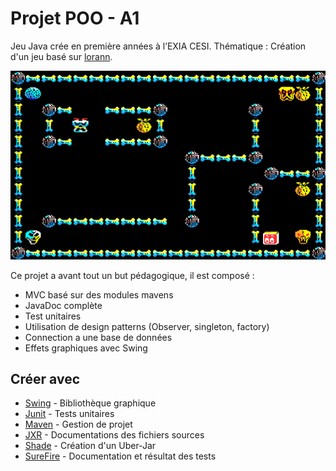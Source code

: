 # Projet POO - A1

Jeu Java crée en première années à l’EXIA CESI.
Thématique : Création d'un jeu basé sur [lorann](http://dcmoto.free.fr/programmes/lorann/index.html).

![preview](preview.PNG)

Ce projet a avant tout un but pédagogique, il est composé :
* MVC basé sur des modules mavens
* JavaDoc complète
* Test unitaires
* Utilisation de design patterns (Observer, singleton, factory)
* Connection a une base de données
* Effets graphiques avec Swing

## Créer avec

* [Swing](https://fr.wikipedia.org/wiki/Swing_(Java)) - Bibliothèque graphique
* [Junit](https://junit.org/) - Tests unitaires
* [Maven](https://maven.apache.org/) - Gestion de projet
* [JXR](http://maven.apache.org/jxr/maven-jxr-plugin/) - Documentations des fichiers sources
* [Shade](http://maven.apache.org/plugins/maven-shade-plugin/) - Création d'un Uber-Jar
* [SureFire](https://maven.apache.org/surefire/maven-surefire-plugin/) - Documentation et résultat des tests
